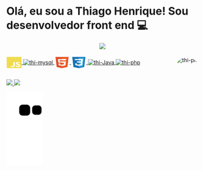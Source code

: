 # Olá, eu sou a Thiago Henrique! Sou desenvolvedor front end 💻
<div align="center">
  <a href="https://github.com/thiagohenrique661">
 
  <img width="45%" src="https://github-readme-stats.vercel.app/api/top-langs/?username=thiagohenrique661&layout=compact&langs_count=7&theme=chartreuse-dark"/>
</div>
<div style="display: inline_block"><br>
  <img align="center" alt="thi-Js" height="30" width="40" src="https://raw.githubusercontent.com/devicons/devicon/master/icons/javascript/javascript-plain.svg">
  <img align="center" alt="thi-mysql" height="30" width="40" src="https://cdn.jsdelivr.net/gh/devicons/devicon/icons/mysql/mysql-original.svg">
  <img align="center" alt="thi-HTML" height="30" width="40" src="https://raw.githubusercontent.com/devicons/devicon/master/icons/html5/html5-original.svg">
  <img align="center" alt="thi-CSS" height="30" width="40" src="https://raw.githubusercontent.com/devicons/devicon/master/icons/css3/css3-original.svg">
  <img align="center" alt="thi-Java" height="30" width="40" src="https://cdn.jsdelivr.net/gh/devicons/devicon/icons/java/java-original-wordmark.svg">
  <img align="center" alt="thi-php" height="30" width="40" src="https://cdn.jsdelivr.net/gh/devicons/devicon/icons/php/php-plain.svg">
  <img align="right" alt="thi-pic" height="150" style="border-radius:50px;"         src="https://media.discordapp.net/attachments/751152263220691007/1029087664944721930/thi2.png?width=540&height=540">
  
</div>
  
  ##
 
<div> 

 <a href="https://discord.gg/VDSVDY8F42" target="_blank"><img src="https://img.shields.io/badge/Discord-7289DA?style=for-the-badge&logo=discord&logoColor=white" target="_blank">
  </a> 
  <a href="https://www.linkedin.com/in/thiago-henrique-71353719b" target="_blank"><img src="https://img.shields.io/badge/-LinkedIn-%230077B5?style=for-the-badge&logo=linkedin&logoColor=white" target="_blank">
  </a> 
  
 ![Snake animation](https://github.com/thiagohenrique661/thiagohenrique661/blob/output/github-contribution-grid-snake.svg)
  
 
  </div> 
